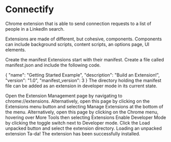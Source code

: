 # Connectify
Chrome extension that is able to send connection requests to a list of people in a LinkedIn search.

Extensions are made of different, but cohesive, components. Components can include background scripts, content scripts, an options page, UI elements.

Create the manifest
Extensions start with their manifest. Create a file called manifest.json and include the following code.

{
  "name": "Getting Started Example",
  "description": "Build an Extension!",
  "version": "1.0",
  "manifest_version": 3
}
The directory holding the manifest file can be added as an extension in developer mode in its current state.

Open the Extension Management page by navigating to chrome://extensions.
Alternatively, open this page by clicking on the Extensions menu button and selecting Manage Extensions at the bottom of the menu.
Alternatively, open this page by clicking on the Chrome menu, hovering over More Tools then selecting Extensions
Enable Developer Mode by clicking the toggle switch next to Developer mode.
Click the Load unpacked button and select the extension directory.
Loading an unpacked extension
Ta-da! The extension has been successfully installed.

